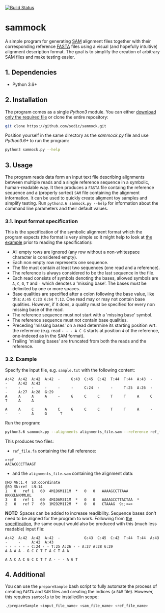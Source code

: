 [![Build Status](https://travis-ci.org/sodic/sammock.svg?branch=master)](https://travis-ci.org/sodic/sammock)

# sammock
A simple program for generating [SAM](https://samtools.github.io/hts-specs/SAMv1.pdf) alignment files together with their corresponding reference [FASTA](https://en.wikipedia.org/wiki/FASTA_format) files using a visual (and hopefully intuitive) alignment description format. The goal is to simplify the creation of arbitrary SAM files and make testing easier. 

## 1. Dependencies
- Python 3.6+

## 2. Installation
The program comes as a single _Python3_ module. You can either <a href="sammock.py" download>download only the required file</a>  or clone the entire repository:
```bash
git clone https://github.com/sodic/sammock.git
```
Position yourself in the same directory as the _sammock.py_ file and use _Python3.6+_ to run the program:
```bash
python3 sammock.py --help
```
## 3. Usage
The program reads data form an input text file describing alignments between multiple reads and a single reference sequence in a symbolic, human-readable way. It then produces a `FASTA` file containg the reference sequence and a (properly sorted) `SAM` file containing the alignment information. It can be used to quickly create aligment toy samples and simplify testing. Run `python3.6 sammock.py --help` for information about the command line parameters and their default values.


### 3.1. Input format specification
This is the specification of the symbolic alignment format which the program expects (the format is very simple so it might help to look at [the example](#32-example) prior to reading the specification):
- All empty rows are ignored (any row without a non-whitespace character is considered empty).
- Each non empty row represents one sequence.
- The file must contain at least two sequences (one read and a reference).
- The reference is always considered to be the last sequence in the file.
- Each read consists of symbols denoting the bases, allowed symbols are `A`, `C`, `G`, `T` and `-` which denotes a 'missing base'. The bases must be delimited by one or more spaces.
- Base qualities are specified after a colon following the base value, like this: `A:45 C:23 G:54 T:12`. One read may or may not contain base qualities. However, if it does, a quality must be specified for every non missing base of the read.
- The reference sequence must not start with a 'missing base' symbol.
- The reference sequence must not contain base qualities.
- Preceding 'missing bases' on a read determine its starting position wrt. the reference (e.g. read `- - - A C G` starts at position `4` of the reference, one-indexed as in the SAM format).
- Trailing 'missing bases' are truncated from both the reads and the reference.

### 3.2. Example
Specify the input file, e.g. `sample.txt` with the following content:
```
A:42  A:42  A:42  A:42  -     G:43  C:45  C:42  T:44  T:44  A:43  -     -     A:42  A:43
-     -     -     -     -     -     C:24  -     -     T:25  A:26  -     -     A:27  A:28  G:29
A     A     A     A     -     G     C     C     T     T     A     C     T     A     A

A     A     C     A     C     G     C     C     T     T     A     -     -     -     A     G      T
```
Run the program:
```bash
python3.6 sammock.py --alignments alignments_file.sam --reference ref_file.fa
```
This produces two files: 
- `ref_file.fa` containing the full reference:
```
>ref
AACACGCCTTAAGT
```
- and the `alignments_file.sam` containing the alignment data:
```
@HD	VN:1.4	SO:coordinate
@SQ	SN:ref	LN:14
1	0	ref	1	60	4M1D6M1I1M	*	0	0	AAAAGCCTTAAA	KKKKLNKMMLKL
3	0	ref	1	60	4M1D6M3I1M	*	0	0	AAAAGCCTTACTAA	*
2	0	ref	7	60	1M2D2M1I2M	*	0	0	CTAAAG	9:;<=>
```

**NOTE:** Spaces can be added to increase readibility. Sequence bases don't need to be aligned for the program to work. Following from [the specification](#31-input-format-specification), the same ouput would also be produced with this (much less readable) input file:
```
A:42  A:42  A:42  A:42  -           G:43  C:45  C:42  T:44  T:44  A:43  -     -     A:42  A:43
- - - - - - C:24 - - T:25 A:26 - - A:27 A:28 G:29
A A A A - G C C T T A C T A A

A A C A C G C C T T A - - - A G T
```

## 4. Additional
You can use the `prepareSample` bash script to fully automate the process of creating `FASTA` and `SAM` files and creating the indices (a `BAM` file). However, this requires `samtools` to be installed/in scope:
```bash
./prepareSample <input_file_name> <sam_file_name> <ref_file_name>
```
